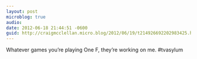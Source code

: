 ```yaml
---
layout: post
microblog: true
audio: 
date: 2012-06-18 21:44:51 -0600
guid: http://craigmcclellan.micro.blog/2012/06/19/t214926692202983425.html
---
```

Whatever games you’re playing One F, they’re working on me. #tvasylum
